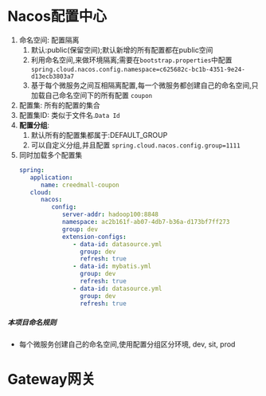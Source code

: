 # Nacos配置中心
1. 命名空间: 配置隔离
   1. 默认:public(保留空间);默认新增的所有配置都在public空间
   2. 利用命名空间,来做环境隔离;需要在`bootstrap.properties`中配置`spring.cloud.nacos.config.namespace=c625682c-bc1b-4351-9e24-d13ecb3803a7`
   3. 基于每个微服务之间互相隔离配置,每一个微服务都创建自己的命名空间,只加载自己命名空间下的所有配置 `coupon`
2. 配置集: 所有的配置的集合
3. 配置集ID: 类似于文件名.`Data Id`
4. **配置分组**:
   1. 默认所有的配置集都属于:DEFAULT_GROUP
   2. 可以自定义分组,并且配置 `spring.cloud.nacos.config.group=1111`
5. 同时加载多个配置集
   ```yaml
   spring:
      application:
         name: creedmall-coupon
      cloud:
         nacos:
            config:
               server-addr: hadoop100:8848
               namespace: ac2b161f-ab07-4db7-b36a-d173bf7ff273
               group: dev
               extension-configs:
                  - data-id: datasource.yml
                    group: dev
                    refresh: true
                  - data-id: mybatis.yml
                    group: dev
                    refresh: true
                  - data-id: datasource.yml
                    group: dev
                    refresh: true   
   ```


##### 本项目命名规则
- 每个微服务创建自己的命名空间,使用配置分组区分环境, dev, sit, prod

# Gateway网关
